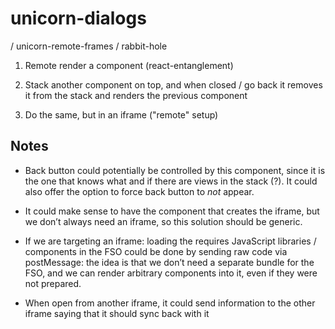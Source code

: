 # unicorn-dialogs

/ unicorn-remote-frames / rabbit-hole

1. Remote render a component (react-entanglement)
2. Stack another component on top, and when closed / go back it removes it from the stack and renders the previous component

3. Do the same, but in an iframe ("remote" setup)

## Notes

- Back button could potentially be controlled by this component, since it is the one that knows what and if there are views in the stack (?). It could also offer the option to force back button to _not_ appear.
- It could make sense to have the component that creates the iframe, but we don’t always need an iframe, so this solution should be generic.
- If we are targeting an iframe: loading the requires JavaScript libraries / components in the FSO could be done by sending raw code via postMessage: the idea is that we don’t need a separate bundle for the FSO, and we can render arbitrary components into it, even if they were not prepared.

- When open from another iframe, it could send information to the other iframe saying that it should sync back with it
